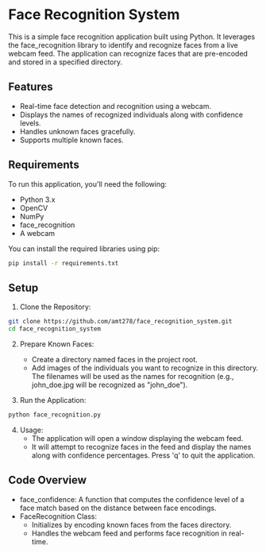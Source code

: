 # Face Recognition System
This is a simple face recognition application built using Python. It leverages the face_recognition library to identify and recognize faces from a live webcam feed. The application can recognize faces that are pre-encoded and stored in a specified directory.

## Features
- Real-time face detection and recognition using a webcam.
- Displays the names of recognized individuals along with confidence levels.
- Handles unknown faces gracefully.
- Supports multiple known faces.

## Requirements
To run this application, you'll need the following:

- Python 3.x
- OpenCV
- NumPy
- face_recognition
- A webcam

You can install the required libraries using pip:

```bash
pip install -r requirements.txt
```

## Setup
1. Clone the Repository:

```bash
git clone https://github.com/amt278/face_recognition_system.git
cd face_recognition_system
```

2. Prepare Known Faces:
   - Create a directory named faces in the project root.
   - Add images of the individuals you want to recognize in this directory. The filenames will be used as the names for recognition (e.g., john_doe.jpg will be recognized as "john_doe").

3. Run the Application:

```bash
python face_recognition.py
```

4. Usage:
   - The application will open a window displaying the webcam feed.
   - It will attempt to recognize faces in the feed and display the names along with confidence percentages.
Press 'q' to quit the application.

## Code Overview
- face_confidence: A function that computes the confidence level of a face match based on the distance between face encodings.
- FaceRecognition Class:
  - Initializes by encoding known faces from the faces directory.
  - Handles the webcam feed and performs face recognition in real-time.
